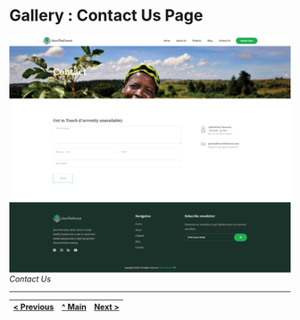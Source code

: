 # Gallery : Contact Us Page

![Contact Us](../images/gallery/12.png)
_Contact Us_

---
[< Previous](g11.md) | [^ Main](../../../../) | [Next >](g13.md)
:--- | :---: | ---: 